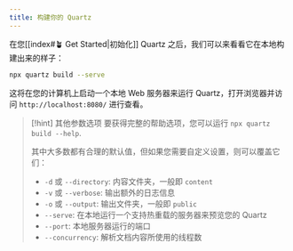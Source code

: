 ```yaml
---
title: 构建你的 Quartz
---
```


在您[[index#🪴 Get Started|初始化]] Quartz 之后，我们可以来看看它在本地构建出来的样子：

```bash
npx quartz build --serve
```

这将在您的计算机上启动一个本地 Web 服务器来运行 Quartz，打开浏览器并访问 `http://localhost:8080/` 进行查看。


> [!hint] 其他参数选项
> 要获得完整的帮助选项，您可以运行 `npx quartz build --help`.
>
> 其中大多数都有合理的默认值，但如果您需要自定义设置，则可以覆盖它们：
>
> - `-d` 或 `--directory`: 内容文件夹，一般即  `content`
> - `-v` 或 `--verbose`: 输出额外的日志信息
> - `-o` 或 `--output`: 输出文件夹，一般即 `public`
> - `--serve`: 在本地运行一个支持热重载的服务器来预览您的 Quartz
> - `--port`: 本地服务器运行的端口
> - `--concurrency`: 解析文档内容所使用的线程数
